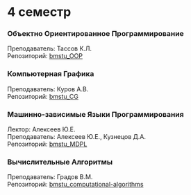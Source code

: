 # 4 семестр

### Объектно Ориентированное Программирование
Преподаватель: Тассов К.Л.  
Репозиторий: [bmstu_OOP](https://github.com/Winterpuma/bmstu_OOP/tree/master)

### Компьютерная Графика  
Преподаватель: Куров А.В.  
Репозиторий: [bmstu_CG](https://github.com/Winterpuma/bmstu_CG/tree/master)

### Машинно-зависимые Языки Программирования
Лектор: Алексеев Ю.Е.  
Преподаватель: Алексеев Ю.Е., Кузнецов Д.А.   
Репозиторий: [bmstu_MDPL](https://github.com/Winterpuma/bmstu_MDPL/tree/master)

###  Вычислительные Алгоритмы
Преподаватель: Градов В.М.  
Репозиторий: [bmstu_computational-algorithms](https://github.com/Winterpuma/bmstu_computational-algorithms/tree/master)
